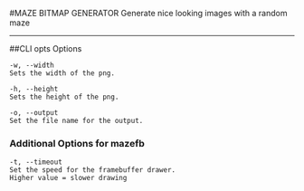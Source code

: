 
#MAZE BITMAP GENERATOR
Generate nice looking images with a random maze

-----------

##CLI opts
Options

    -w, --width
    Sets the width of the png.

    -h, --height
    Sets the height of the png.

    -o, --output
    Set the file name for the output.

### Additional Options for mazefb

    -t, --timeout
    Set the speed for the framebuffer drawer.
    Higher value = slower drawing
